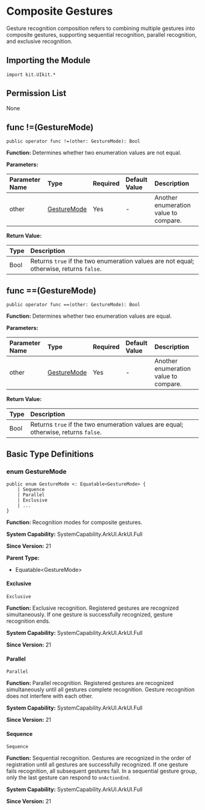 # Composite Gestures  

Gesture recognition composition refers to combining multiple gestures into composite gestures, supporting sequential recognition, parallel recognition, and exclusive recognition.  

## Importing the Module  

```cangjie  
import kit.UIkit.*  
```  

## Permission List  

None  

## func !=(GestureMode)  

```cangjie  
public operator func !=(other: GestureMode): Bool  
```  

**Function:** Determines whether two enumeration values are not equal.  

**Parameters:**  

| Parameter Name | Type | Required | Default Value | Description |  
|:---|:---|:---|:---|:---|  
| other | [GestureMode](#enum-gesturemode) | Yes | - | Another enumeration value to compare. |  

**Return Value:**  

| Type | Description |  
|:----|:----|  
| Bool | Returns `true` if the two enumeration values are not equal; otherwise, returns `false`. |  

## func ==(GestureMode)  

```cangjie  
public operator func ==(other: GestureMode): Bool  
```  

**Function:** Determines whether two enumeration values are equal.  

**Parameters:**  

| Parameter Name | Type | Required | Default Value | Description |  
|:---|:---|:---|:---|:---|  
| other | [GestureMode](#enum-gesturemode) | Yes | - | Another enumeration value to compare. |  

**Return Value:**  

| Type | Description |  
|:----|:----|  
| Bool | Returns `true` if the two enumeration values are equal; otherwise, returns `false`. |  

## Basic Type Definitions  

### enum GestureMode  

```cangjie  
public enum GestureMode <: Equatable<GestureMode> {  
    | Sequence  
    | Parallel  
    | Exclusive  
    | ...  
}  
```  

**Function:** Recognition modes for composite gestures.  

**System Capability:** SystemCapability.ArkUI.ArkUI.Full  

**Since Version:** 21  

**Parent Type:**  

- Equatable\<GestureMode>  

#### Exclusive  

```cangjie  
Exclusive  
```  

**Function:** Exclusive recognition. Registered gestures are recognized simultaneously. If one gesture is successfully recognized, gesture recognition ends.  

**System Capability:** SystemCapability.ArkUI.ArkUI.Full  

**Since Version:** 21  

#### Parallel  

```cangjie  
Parallel  
```  

**Function:** Parallel recognition. Registered gestures are recognized simultaneously until all gestures complete recognition. Gesture recognition does not interfere with each other.  

**System Capability:** SystemCapability.ArkUI.ArkUI.Full  

**Since Version:** 21  

#### Sequence  

```cangjie  
Sequence  
```  

**Function:** Sequential recognition. Gestures are recognized in the order of registration until all gestures are successfully recognized. If one gesture fails recognition, all subsequent gestures fail. In a sequential gesture group, only the last gesture can respond to `onActionEnd`.  

**System Capability:** SystemCapability.ArkUI.ArkUI.Full  

**Since Version:** 21